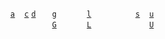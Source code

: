 [usermod -&#76;]:               #usermod                       '```&#10;$ usermod -L&#10;```&#10;Lock password, disabling account&#10;Haeder, Adam. _LPI Linux Certification in a Nutshell_. 2010.: 324'
[usermod -&#85;]:               #usermod                       '```&#10;$ usermod -U&#10;```&#10;Unlock password, enabling account&#10;Haeder, Adam. _LPI Linux Certification in a Nutshell_. 2010.: 324'
[usermod -&#99;]:               #usermod                       '```&#10;$ usermod -c $COMMENT&#10;```&#10;Set or change the value of the Comment field &#10;Haeder, Adam. _LPI Linux Certification in a Nutshell_. 2010.: 413'
[usermod -&#100;]:              #usermod                       '```&#10;$ usermod -d $HOMEDIR&#10;```&#10;Set or change home directory of user&#10;Haeder, Adam. _LPI Linux Certification in a Nutshell_. 2010.: 413'
[usermod -&#103;]:              #usermod                       '```&#10;$ usermod -g $GROUP&#10;```&#10;Set primary GID of the user&#10;Haeder, Adam. _LPI Linux Certification in a Nutshell_. 2010.: 413'
[usermod -&#71;]:               #usermod                       '```&#10;$ usermod -G $GROUPS&#10;$ usermod --groups $GROUPS&#10;```&#10;Set supplementary GIDS for a user to `$GROUPS` (comma-delimited)&#10;Haeder, Adam. _LPI Linux Certification in a Nutshell_. 2010.: 413'
[usermod -&#108;]:              #usermod                       '```&#10;$ usermod -l $NAME&#10;$ usermod --login $NAME&#10;```&#10;Change username to `$NAME`&#10;Haeder, Adam. _LPI Linux Certification in a Nutshell_. 2010.: 413'
[usermod -&#115;]:              #usermod                       '```&#10;$ usermod -s $SHELL&#10;```&#10;Change shell to `$SHELL`&#10;Haeder, Adam. _LPI Linux Certification in a Nutshell_. 2010.: 413'
[usermod -&#97;]:               #usermod                       '```&#10;$ usermod -a&#10;```&#10;Add user to supplementary groups, only used with `-G`'
[usermod -&#76;]:               #usermod                       '```&#10;$ usermod -L&#10;$ usermod --lock&#10;```&#10;Lock password, disabling account'
[usermod -&#117;]:              #usermod                       '```&#10;$ usermod -u&#10;$ usermod --uid&#10;```&#10;Change UID'
[usermod -&#85;]:               #usermod                       '```&#10;$ usermod -U&#10;$ usermod --unlock&#10;```&#10;Unlock account'

<code>&nbsp;</code>   [`a`][usermod -&#97;] <code>&nbsp;</code> [`c`][usermod -&#99;] [`d`][usermod -&#100;] <code>&nbsp;</code> <code>&nbsp;</code> [`g`][usermod -&#103;] <code>&nbsp;</code> <code>&nbsp;</code> <code>&nbsp;</code> <code>&nbsp;</code> [`l`][usermod -&#108;] <code>&nbsp;</code> <code>&nbsp;</code> <code>&nbsp;</code> <code>&nbsp;</code> <code>&nbsp;</code> <code>&nbsp;</code> [`s`][usermod -&#115;] <code>&nbsp;</code> [`u`][usermod -&#117;] <code>&nbsp;</code> <code>&nbsp;</code> <code>&nbsp;</code> <code>&nbsp;</code> <code>&nbsp;</code>  <br><code>&nbsp;</code>&nbsp;<code>&nbsp;</code> <code>&nbsp;</code> <code>&nbsp;</code> <code>&nbsp;</code> <code>&nbsp;</code> <code>&nbsp;</code> [`G`][usermod -&#71;] <code>&nbsp;</code> <code>&nbsp;</code> <code>&nbsp;</code> <code>&nbsp;</code> [`L`][usermod -&#76;] <code>&nbsp;</code> <code>&nbsp;</code> <code>&nbsp;</code> <code>&nbsp;</code> <code>&nbsp;</code> <code>&nbsp;</code> <code>&nbsp;</code> <code>&nbsp;</code> [`U`][usermod -&#85;] <code>&nbsp;</code> <code>&nbsp;</code> <code>&nbsp;</code> <code>&nbsp;</code> <code>&nbsp;</code> 
